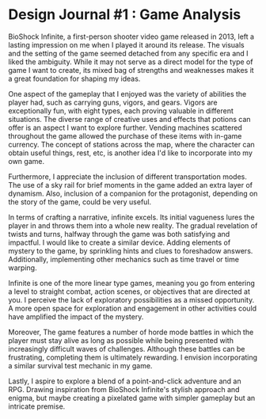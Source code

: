 # Design Journal #1 : Game Analysis

BioShock Infinite, a first-person shooter video game released in 2013, left a lasting impression on me when I played it around its release. The visuals and the setting of the game seemed detached from any specific era and I liked the ambiguity.  While it may not serve as a direct model for the type of game I want to create, its mixed bag of strengths and weaknesses makes it a great foundation for shaping my ideas.

One aspect of the gameplay that I enjoyed was the variety of abilities the player had, such as carrying guns, vigors, and gears. Vigors are exceptionally fun, with eight types, each proving valuable in different situations. The diverse range of creative uses and effects that potions can offer is an aspect I want to explore further. Vending machines scattered throughout the game allowed the purchase of these items with in-game currency. The concept of stations across the map, where the character can obtain useful things, rest, etc, is another idea I'd like to incorporate into my own game.

Furthermore, I appreciate the inclusion of different transportation modes. The use of a sky rail for brief moments in the game added an extra layer of dynamism. Also, inclusion of a companion for the protagonist, depending on the story of the game, could be very useful. 

In terms of crafting a narrative, infinite excels. Its initial vagueness lures the player in and throws them into a whole new reality. The gradual revelation of twists and turns, halfway through the game was both satisfying and impactful. I would like to create a similar device. Adding elements of mystery to the game, by sprinkling hints and clues to foreshadow answers. Additionally, implementing other mechanics such as time travel or time warping.

Infinite is one of the more linear type games, meaning you go from entering a level to straight combat, action scenes, or objectives that are directed at you. I perceive the lack of exploratory possibilities as a missed opportunity. A more open space for exploration and engagement in other activities could have amplified the impact of the mystery.

Moreover,  The game features a number of horde mode battles in which the player must stay alive as long as possible while being presented with increasingly difficult waves of challenges. Although these battles can be frustrating, completing them is ultimately rewarding. I envision incorporating a similar survival test mechanic in my game.

Lastly, I aspire to explore a blend of a point-and-click adventure and an RPG. Drawing inspiration from BioShock Infinite's stylish approach and enigma, but maybe creating a pixelated game with simpler gameplay but an intricate premise.


